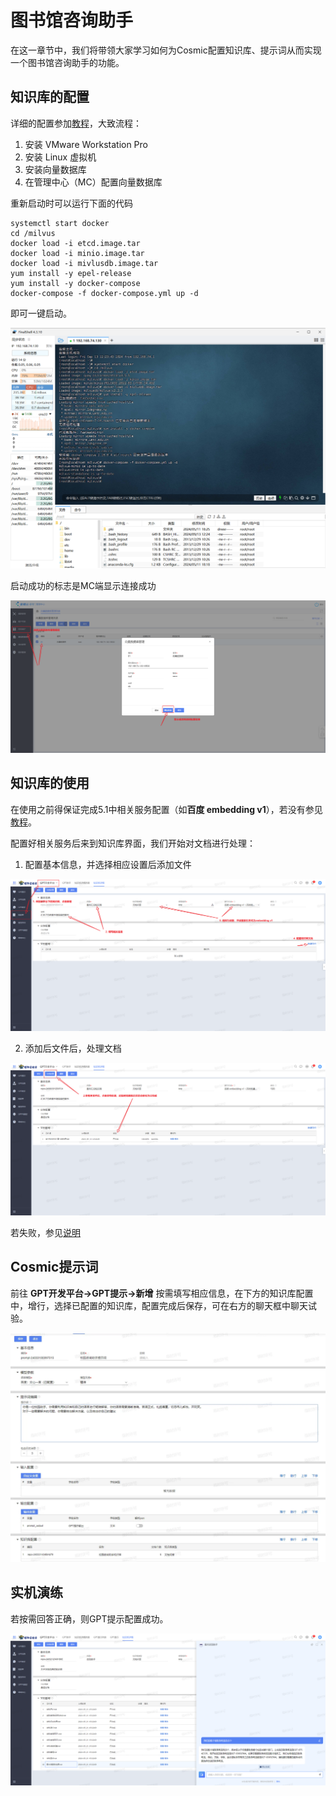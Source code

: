 # 图书馆咨询助手

在这一章节中，我们将带领大家学习如何为Cosmic配置知识库、提示词从而实现一个图书馆咨询助手的功能。

## 知识库的配置

详细的配置参加[教程](https://www.yuque.com/waynezhonzhongweichun/hwgbgh/amosp23su4zoc9f5)，大致流程：

1. 安装 VMware Workstation Pro
2. 安装 Linux 虚拟机
3. 安装向量数据库
4. 在管理中心（MC）配置向量数据库

重新启动时可以运行下面的代码

```shell
systemctl start docker
cd /milvus
docker load -i etcd.image.tar
docker load -i minio.image.tar
docker load -i mivlusdb.image.tar
yum install -y epel-release
yum install -y docker-compose
docker-compose -f docker-compose.yml up -d
```

即可一键启动。

<img src="./assets/image-20240913123647180.png" alt="image-20240913123647180" style="zoom: 50%;" />

启动成功的标志是MC端显示连接成功

![image-20240913123225047](./assets/image-20240913123225047.png)

## 知识库的使用

在使用之前得保证完成5.1中相关服务配置（如**百度 embedding v1**），若没有参见[教程](https://www.yuque.com/waynezhonzhongweichun/hwgbgh/slq98eguc9qcuivf)。

配置好相关服务后来到知识库界面，我们开始对文档进行处理：

1. 配置基本信息，并选择相应设置后添加文件

![image-20240913124255974](./assets/image-20240913124255974.png)

2. 添加后文件后，处理文档

![image-20240913124556904](./assets/image-20240913124556904.png)

若失败，参见[说明](https://www.yuque.com/waynezhonzhongweichun/hwgbgh/xxzghcrg4xm2d87r)

## Cosmic提示词

前往 **GPT开发平台->GPT提示->新增** 按需填写相应信息，在下方的知识库配置中，增行，选择已配置的知识库，配置完成后保存，可在右方的聊天框中聊天试验。

![image.png](./assets/1711878758834-29d14663-5b6e-4678-9deb-34f02805d6ed.webp)

## 实机演练

若按需回答正确，则GPT提示配置成功。

![image-20240913125329727](./assets/image-20240913125329727.png)

